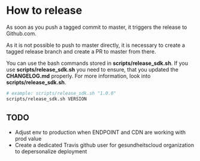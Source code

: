 # How to release

As soon as you push a tagged commit to master, it triggers the release to Github.com.

As it is not possible to push to master directly, it is necessary to create a tagged release branch and create a PR to
master from there. 

You can use the bash commands stored in __scripts/release_sdk.sh__. If you use __scripts/release_sdk.sh__ you need to
ensure, that you updated the __CHANGELOG.md__ properly. For more information, look into __scripts/release_sdk.sh__.

```bash
# example: scripts/release_sdk.sh "1.0.0"
scripts/release_sdk.sh VERSION
```

## TODO
- Adjust env to production when ENDPOINT and CDN are working with prod value
- Create a dedicated Travis github user for gesundheitscloud organization to depersonalize deployment
